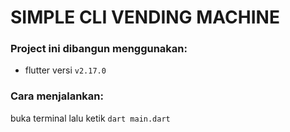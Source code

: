 # SIMPLE CLI VENDING MACHINE

### Project ini dibangun menggunakan:
- flutter versi `v2.17.0`

### Cara menjalankan:
buka terminal lalu ketik `dart main.dart`
